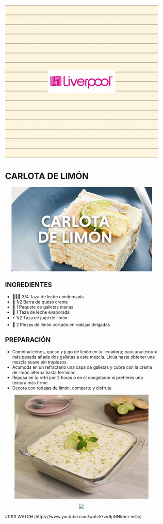 
<p align="center"><img src="https://github.com/arojasc01/grupo-D-Liver_Fantastic_IT/blob/main/img/LIVER%20FANTASTIC%20IT.gif"/></p>

# CARLOTA DE LIMÓN

<p align="center"><img src="https://github.com/arojasc01/grupo-D-Liver_Fantastic_IT/blob/main/img/Carlota.JPG"/></p>

## INGREDIENTES

- 👨🏽‍💻 3/4 Taza de leche condensada
- 🌱 1/2 Barra de queso crema
- 🤔 1 Paquete de galletas marias
- 💬 1 Taza de leche evaporada
- ⚡️ 1/2 Taza de jugo de limón
- 🎿 2 Piezas de limón cortado en rodajas delgadas

## PREPARACIÓN

- Combina leches, queso y jugo de limón en tu licuadora; para una textura más pesada añade dos galletas a esta mezcla. Licúa hasta obtener una mezcla suave sin tropiezos.
- Acomoda en un refractario una capa de galletas y cubre con la crema de limón alterna hasta terminar.
- Reposa en tu refri por 2 horas o en el congelador si prefieres una textura más firme.
- Decora con rodajas de limón, comparte y disfruta.

<p align="center"><img src="https://github.com/arojasc01/grupo-D-Liver_Fantastic_IT/blob/main/img/Carlota2.JPG"/></p>

<p align="center"><img src="https://dam.tbg.com.mx/content/dam/tbg/mexico/tu/mx/noticias/17/12/01/asi-luce-bruce-matilda-actualmente.gif/jcr:content/renditions/original"/></p>
#ffffff WATCH (https://www.youtube.com/watch?v=9pNNk5m-mOo)
